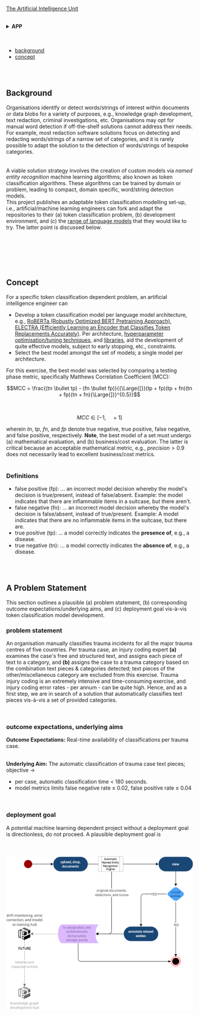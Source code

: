 

[The Artificial Intelligence Unit](https://github.com/theartificialintelligenceunit)

<br>

<details><summary><b>APP</b></summary>
  <br>
  <ul><li><a href="https://d22j2jhm9iagpk.cloudfront.net/index.html">Token Classification</a></li></ul>
</details>

<br>
<br>

* [background](#background)
* [concept](#concept)

<br>
<br>



## Background

Organisations identify or detect words/strings of interest within documents or data blobs for a variety of purposes, e.g., knowledge graph development, text redaction, criminal investigations, etc.  Organisations may opt for manual word detection if off-the-shelf solutions cannot address their needs.  For example, most redaction software solutions focus on detecting and redacting words/strings of a narrow set of categories, and it is rarely possible to adapt the solution to the detection of words/strings of bespoke categories.
    <br><br>  
    A viable solution strategy involves the creation of custom models via <i>named entity recognition</i> machine learning algorithms; also known as token classification algorithms. These algorithms can be trained by domain or problem, leading to compact, domain specific, word/string detection models.  
    This project publishes an adaptable token classification modelling set-up, i.e., artificial/machine learning engineers can fork and adapt the repositories to their (a) token classification problem, (b) development environment, and (c) the <a href="https://github.com/membranes/text/blob/master/src/models/interface.py#L70">range of language models</a> that they would like to try.  The latter point is discussed below.
    <br><br><br><br>  
 

<br>
<br>

## Concept

For a specific token classification dependent problem, an artificial intelligence engineer can
<ul>
  <li>Develop a token classification model per language model architecture, e.g., <a href="https://arxiv.org/abs/1907.11692">RoBERTa (Robustly Optimized BERT Pretraining Approach)</a>, <a href="https://arxiv.org/abs/2003.10555">ELECTRA (Efficiently Learning an Encoder that Classifies Token Replacements Accurately)</a>.  Per architecture, <a href="https://wires.onlinelibrary.wiley.com/doi/epdf/10.1002/widm.1484">hyperparameter optimisation/tuning techniques</a>, and <a href="https://docs.ray.io/en/latest/tune/index.html">libraries</a>, aid the development of quite effective models, subject to early stopping, etc., constraints.</li>
  <li>Select the best model amongst the set of models; a single model per architecture.</li>
</ul>

For this exercise, the best model was selected by comparing a testing phase metric, specifically Matthews Correlation Coefficient (MCC):

$$MCC = \frac{(tn \bullet tp) - (fn \bullet fp)}{{\Large{[}}(tp + fp)(tp + fn)(tn + fp)(tn + fn){\Large{]}}^{0.5}}$$

<br>

$$MCC \in [-1, \quad +1]$$


wherein $tn$, $tp$, $fn$, and $fp$ denote true negative, true positive, false negative, and false positive, respectively.  <b>Note</b>, the best model of a set must undergo (a) mathematical evaluation, and (b) business/cost evaluation.  The latter is critical because an acceptable mathematical metric, e.g., $precision > 0.9$ does not necessarily lead to excellent business/cost metrics.<br><br>

### Definitions

* false positive (fp): ... an incorrect model decision whereby the model's decision is true/present, instead of false/absent.  Example: the model indicates that there are inflammable items in a suitcase, but there aren't.
* false negative (fn): ... an incorrect model decision whereby the model's decision is false/absent, instead of true/present.  Example: A model indicates that there are no inflammable items in the suitcase, but there are.
* true positive (tp): ... a model correctly indicates the **presence of**, e.g., a disease.
* true negative (tn): ... a model correctly indicates the **absence of**, e.g., a disease.


<br>
<br>


## A Problem Statement

This section outlines a plausible (a) problem statement, (b) corresponding outcome expectations/underlying aims, and (c) deployment goal vis-à-vis token classification model development.

### problem statement

An organisation manually classifies trauma incidents for all the major trauma centres of five countries.  Per trauma case, an injury coding expert <b>(a)</b> examines the case's free and structured text, and assigns each piece of text to a category, and <b>(b)</b> assigns the case to a trauma category based on the combination text pieces & categories detected; text pieces of the other/miscellaneous category are excluded from this exercise.  Trauma injury coding is an extremely intensive and time-consuming exercise, and injury coding error rates - per annum - can be quite high.  Hence, and as a first step, we are in search of a solution that automatically classifies text pieces vis-à-vis a set of provided categories.

<br>

### outcome expectations, underlying aims

<b>Outcome Expectations:</b> Real-time availability of classifications per trauma case.<br><br>

<b>Underlying Aim:</b> The automatic classification of trauma case text pieces; objective &#8594; 

<ul>
    <li>per case, automatic classification time < 180 seconds.</li>
    <li>model metrics limits false negative rate &#8804; 0.02, false positive rate &#8804; 0.04</li>
</ul>

<br>

### deployment goal

A potential machine learning dependent project without a deployment goal is directionless, do not proceed.  A plausible deployment goal is<br><br><br><br><img src='deployment-goal.png' alt='input' width='596px'/>


<br>
<br>

<br>
<br>

<br>
<br>

<br>
<br>

